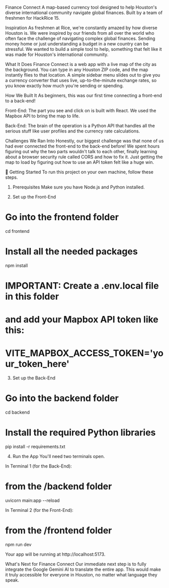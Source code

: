 Finance Connect
A map-based currency tool designed to help Houston's diverse international community navigate global finances. Built by a team of freshmen for HackRice 15.

Inspiration
As freshmen at Rice, we're constantly amazed by how diverse Houston is. We were inspired by our friends from all over the world who often face the challenge of navigating complex global finances. Sending money home or just understanding a budget in a new country can be stressful. We wanted to build a simple tool to help, something that felt like it was made for Houston's international community.

What It Does
Finance Connect is a web app with a live map of the city as the background. You can type in any Houston ZIP code, and the map instantly flies to that location. A simple sidebar menu slides out to give you a currency converter that uses live, up-to-the-minute exchange rates, so you know exactly how much you're sending or spending.

How We Built It
As beginners, this was our first time connecting a front-end to a back-end!

Front-End: The part you see and click on is built with React. We used the Mapbox API to bring the map to life.

Back-End: The brain of the operation is a Python API that handles all the serious stuff like user profiles and the currency rate calculations.

Challenges We Ran Into
Honestly, our biggest challenge was that none of us had ever connected the front-end to the back-end before! We spent hours figuring out why the two parts wouldn't talk to each other, finally learning about a browser security rule called CORS and how to fix it. Just getting the map to load by figuring out how to use an API token felt like a huge win.

🚀 Getting Started
To run this project on your own machine, follow these steps.

1. Prerequisites
Make sure you have Node.js and Python installed.

2. Set up the Front-End
# Go into the frontend folder
cd frontend

# Install all the needed packages
npm install

# IMPORTANT: Create a .env.local file in this folder
# and add your Mapbox API token like this:
# VITE_MAPBOX_ACCESS_TOKEN='your_token_here'

3. Set up the Back-End
# Go into the backend folder
cd backend

# Install the required Python libraries
pip install -r requirements.txt

4. Run the App
You'll need two terminals open.

In Terminal 1 (for the Back-End):

# from the /backend folder
uvicorn main:app --reload

In Terminal 2 (for the Front-End):

# from the /frontend folder
npm run dev

Your app will be running at http://localhost:5173.

What's Next for Finance Connect
Our immediate next step is to fully integrate the Google Gemini AI to translate the entire app. This would make it truly accessible for everyone in Houston, no matter what language they speak.
